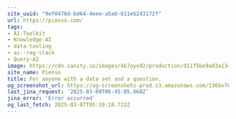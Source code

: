 ```yaml
---
site_uuid: "9ef0476d-bd64-4eee-a5a6-811eb243172f"
url: https://pienso.com/
tags:
- AI-Toolkit
- Knowledge-AI
- data-tooling
- ai--rag-stack
- Query-AI
image: https://cdn.sanity.io/images/4k7oyo92/production/d11f5be9ad3a1341f5d339a550f62fd1a7b8d6df-1200x630.jpg?w=1200&h=630
site_name: Pienso
title: For anyone with a data set and a question.
og_screenshot_url: https://og-screenshots-prod.s3.amazonaws.com/1366x768/80/false/cdeb01bb45f070daa75683174126c2b01c710eb4335b3f3d02df30283a77d87d.jpeg
last_jina_request: '2025-03-09T06:45:05.668Z'
jina_error: 'Error occurred'
og_last_fetch: 2025-03-07T05:19:18.722Z
---
```


